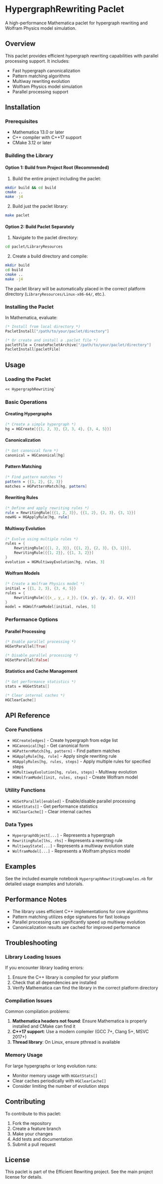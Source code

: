 # HypergraphRewriting Paclet

A high-performance Mathematica paclet for hypergraph rewriting and Wolfram Physics model simulation.

## Overview

This paclet provides efficient hypergraph rewriting capabilities with parallel processing support. It includes:

- Fast hypergraph canonicalization 
- Pattern matching algorithms
- Multiway rewriting evolution
- Wolfram Physics model simulation
- Parallel processing support

## Installation

### Prerequisites

- Mathematica 13.0 or later
- C++ compiler with C++17 support
- CMake 3.12 or later

### Building the Library

#### Option 1: Build from Project Root (Recommended)

1. Build the entire project including the paclet:
```bash
mkdir build && cd build
cmake ..
make -j4
```

2. Build just the paclet library:
```bash
make paclet
```

#### Option 2: Build Paclet Separately

1. Navigate to the paclet directory:
```bash
cd paclet/LibraryResources
```

2. Create a build directory and compile:
```bash
mkdir build
cd build
cmake ..
make -j4
```

The paclet library will be automatically placed in the correct platform directory (`LibraryResources/Linux-x86-64/`, etc.).

### Installing the Paclet

In Mathematica, evaluate:

```mathematica
(* Install from local directory *)
PacletInstall["/path/to/your/paclet/directory"]

(* Or create and install a .paclet file *)
pacletFile = CreatePacletArchive["/path/to/your/paclet/directory"]
PacletInstall[pacletFile]
```

## Usage

### Loading the Paclet

```mathematica
<< HypergraphRewriting`
```

### Basic Operations

#### Creating Hypergraphs

```mathematica
(* Create a simple hypergraph *)
hg = HGCreate[{{1, 2, 3}, {2, 3, 4}, {3, 4, 5}}]
```

#### Canonicalization

```mathematica
(* Get canonical form *)
canonical = HGCanonical[hg]
```

#### Pattern Matching

```mathematica
(* Find pattern matches *)
pattern = {{1, 2}, {2, 3}}
matches = HGPatternMatch[hg, pattern]
```

#### Rewriting Rules

```mathematica
(* Define and apply rewriting rules *)
rule = RewritingRule[{{1, 2, 3}}, {{1, 2}, {2, 3}, {3, 1}}]
newHG = HGApplyRule[hg, rule]
```

#### Multiway Evolution

```mathematica
(* Evolve using multiple rules *)
rules = {
    RewritingRule[{{1, 2, 3}}, {{1, 2}, {2, 3}, {3, 1}}],
    RewritingRule[{{1, 2}}, {{1, 3, 2}}]
}
evolution = HGMultiwayEvolution[hg, rules, 3]
```

#### Wolfram Models

```mathematica
(* Create a Wolfram Physics model *)
initial = {{1, 2, 3}, {3, 4, 5}}
rules = {
    RewritingRule[{{x_, y_, z_}}, {{x, y}, {y, z}, {z, x}}]
}
model = HGWolframModel[initial, rules, 5]
```

### Performance Options

#### Parallel Processing

```mathematica
(* Enable parallel processing *)
HGSetParallel[True]

(* Disable parallel processing *)
HGSetParallel[False]
```

#### Statistics and Cache Management

```mathematica
(* Get performance statistics *)
stats = HGGetStats[]

(* Clear internal caches *)
HGClearCache[]
```

## API Reference

### Core Functions

- `HGCreate[edges]` - Create hypergraph from edge list
- `HGCanonical[hg]` - Get canonical form
- `HGPatternMatch[hg, pattern]` - Find pattern matches
- `HGApplyRule[hg, rule]` - Apply single rewriting rule
- `HGApplyRules[hg, rules, steps]` - Apply multiple rules for specified steps
- `HGMultiwayEvolution[hg, rules, steps]` - Multiway evolution
- `HGWolframModel[init, rules, steps]` - Create Wolfram model

### Utility Functions

- `HGSetParallel[enabled]` - Enable/disable parallel processing
- `HGGetStats[]` - Get performance statistics
- `HGClearCache[]` - Clear internal caches

### Data Types

- `HypergraphObject[...]` - Represents a hypergraph
- `RewritingRule[lhs, rhs]` - Represents a rewriting rule
- `MultiwayState[...]` - Represents a multiway evolution state
- `WolframModel[...]` - Represents a Wolfram physics model

## Examples

See the included example notebook `HypergraphRewritingExamples.nb` for detailed usage examples and tutorials.

## Performance Notes

- The library uses efficient C++ implementations for core algorithms
- Pattern matching utilizes edge signatures for fast lookups
- Parallel processing can significantly speed up multiway evolution
- Canonicalization results are cached for improved performance

## Troubleshooting

### Library Loading Issues

If you encounter library loading errors:

1. Ensure the C++ library is compiled for your platform
2. Check that all dependencies are installed
3. Verify Mathematica can find the library in the correct platform directory

### Compilation Issues

Common compilation problems:

1. **Mathematica headers not found**: Ensure Mathematica is properly installed and CMake can find it
2. **C++17 support**: Use a modern compiler (GCC 7+, Clang 5+, MSVC 2017+)
3. **Thread library**: On Linux, ensure pthread is available

### Memory Usage

For large hypergraphs or long evolution runs:

- Monitor memory usage with `HGGetStats[]`
- Clear caches periodically with `HGClearCache[]`
- Consider limiting the number of evolution steps

## Contributing

To contribute to this paclet:

1. Fork the repository
2. Create a feature branch
3. Make your changes
4. Add tests and documentation
5. Submit a pull request

## License

This paclet is part of the Efficient Rewriting project. See the main project license for details.
